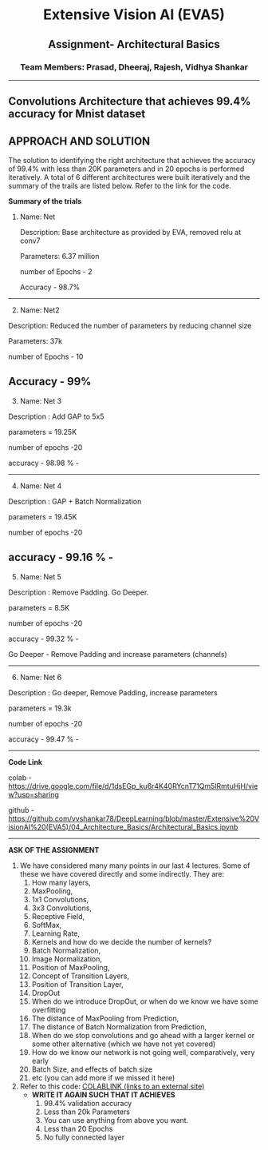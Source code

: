 <h1 align="center">Extensive Vision AI (EVA5)</h1>

<h2 align="center">Assignment- Architectural Basics</h2>

<h3 align="center"> Team Members: Prasad, Dheeraj, Rajesh, Vidhya Shankar </h3>

---
**Convolutions Architecture that achieves 99.4% accuracy for Mnist dataset**
---



**APPROACH AND SOLUTION**
----
The solution to identifying the right architecture that achieves the accuracy of 99.4% with less than 20K parameters and in 20 epochs is performed iteratively. A total of 6 different architectures were built iteratively and the summary of the trails are listed below. Refer to the link for the code.

**Summary of the trials**

1. Name: Net

   Description: Base architecture as provided by EVA, removed relu at conv7

   Parameters: 6.37 million

   number of Epochs - 2

   Accuracy - 98.7%

------------

2. Name: Net2

  Description: Reduced the number of parameters by reducing channel size

  Parameters: 37k

  number of Epochs - 10

  Accuracy - 99%
------------

3. Name: Net 3

  Description : Add GAP to 5x5

  parameters = 19.25K

  number of epochs -20

  accuracy - 98.98 % -

--------------

4. Name: Net 4

  Description : GAP + Batch Normalization

  parameters = 19.45K

  number of epochs -20

  accuracy - 99.16 % -
---------------------

5. Name: Net 5

  Description : Remove Padding. Go Deeper.

  parameters = 8.5K

  number of epochs -20

  accuracy - 99.32 % -

Go Deeper - Remove Padding and increase parameters (channels)

--------------------------

6. Name: Net 6

  Description : Go deeper, Remove Padding, increase parameters

  parameters = 19.3k

  number of epochs -20

  accuracy - 99.47 % -

----------------------------------------
**Code Link**

colab - https://drive.google.com/file/d/1dsEGp_ku6r4K40RYcnT71Qm5lRmtuHjH/view?usp=sharing

github - https://github.com/vvshankar78/DeepLearning/blob/master/Extensive%20VisionAI%20(EVA5)/04_Architecture_Basics/Architectural_Basics.ipynb

-------------------

**ASK OF THE ASSIGNMENT**


1.  We have considered many many points in our last 4 lectures. Some of these we have covered directly and some indirectly. They are:
    1.  How many layers,
    2.  MaxPooling,
    3.  1x1 Convolutions,
    4.  3x3 Convolutions,
    5.  Receptive Field,
    6.  SoftMax,
    7.  Learning Rate,
    8.  Kernels and how do we decide the number of kernels?
    9.  Batch Normalization,
    10.  Image Normalization,
    11.  Position of MaxPooling,
    12.  Concept of Transition Layers,
    13.  Position of Transition Layer,
    14.  DropOut
    15.  When do we introduce DropOut, or when do we know we have some overfitting
    16.  The distance of MaxPooling from Prediction,
    17.  The distance of Batch Normalization from Prediction,
    18.  When do we stop convolutions and go ahead with a larger kernel or some other alternative (which we have not yet covered)
    19.  How do we know our network is not going well, comparatively, very early
    20.  Batch Size, and effects of batch size
    21.  etc (you can add more if we missed it here)
2.  Refer to this code:  [COLABLINK (links to an external site)](https://colab.research.google.com/drive/1uJZvJdi5VprOQHROtJIHy0mnY2afjNlx)
    -  **WRITE IT AGAIN SUCH THAT IT ACHIEVES**  
        1.  99.4% validation accuracy
        2.  Less than 20k Parameters
        3.  You can use anything from above you want.
        4.  Less than 20 Epochs
        5.  No fully connected layer

